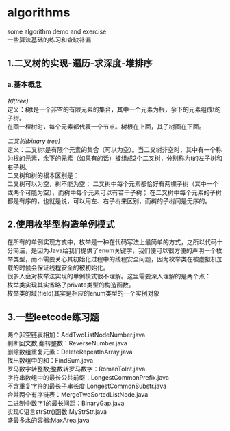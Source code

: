 # algorithms
some algorithm demo and exercise  
一些算法基础的练习和查缺补漏  
## 1.二叉树的实现-遍历-求深度-堆排序
### a.基本概念
*树(tree)*  
定义：树t是一个非空的有限元素的集合，其中一个元素为根，余下的元素组成t的子树。  
在画一棵树时，每个元素都代表一个节点。树根在上面，其子树画在下面。  

*二叉树(binary tree)*  
定义：二叉树t是有限个元素的集合（可以为空）。当二叉树非空时，其中有一个称为根的元素，余下的元素（如果有的话）被组成2个二叉树，分别称为t的左子树和右子树。  
二叉树和树的根本区别是：  
二叉树可以为空，树不能为空；
二叉树中每个元素都恰好有两棵子树（其中一个或两个可能为空），而树中每个元素可以有若干子树；
在二叉树中每个元素的子树都是有序的，也就是说，可以用左、右子树来区别，而树的子树间是无序的。  
  
## 2.使用枚举型构造单例模式  

在所有的单例实现方式中，枚举是一种在代码写法上最简单的方式，之所以代码十分简洁，是因为Java给我们提供了enum关键字，我们便可以很方便的声明一个枚举类型，而不需要关心其初始化过程中的线程安全问题，因为枚举类在被虚拟机加载的时候会保证线程安全的被初始化。  
很多人会对枚举法实现的单例模式很不理解。这里需要深入理解的是两个点：  
枚举类实现其实省略了private类型的构造函数。  
枚举类的域(field)其实是相应的enum类型的一个实例对象  

## 3.一些leetcode练习题
两个非空链表相加：AddTwoListNodeNumber.java  
判断回文数;翻转整数：ReverseNumber.java  
删除数组重复元素：DeleteRepeatInArray.java  
找出数组中的和：FindSum.java  
罗马数字转整数;整数转罗马数字：RomanToInt.java  
字符串数组中的最长公共前缀：LongestCommonPrefix.java  
不含重复字符的最长子串长度:LongestCommonSubstr.java  
合并两个有序链表：MergeTwoSortedListNode.java  
二进制中数字1的最长间距：BinaryGap.java  
实现C语言strStr()函数:MyStrStr.java  
盛最多水的容器:MaxArea.java  


